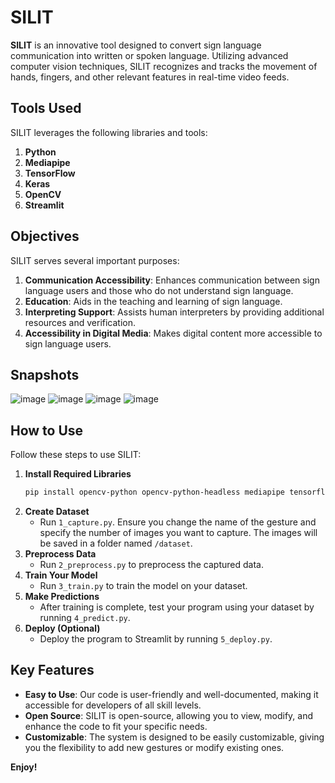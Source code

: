# SILIT
**SILIT** is an innovative tool designed to convert sign language communication into written or spoken language. Utilizing advanced computer vision techniques, SILIT recognizes and tracks the movement of hands, fingers, and other relevant features in real-time video feeds.

## Tools Used
SILIT leverages the following libraries and tools:
1. **Python**
2. **Mediapipe**
3. **TensorFlow**
4. **Keras**
5. **OpenCV**
6. **Streamlit**

## Objectives
SILIT serves several important purposes:
1. **Communication Accessibility**: Enhances communication between sign language users and those who do not understand sign language.
2. **Education**: Aids in the teaching and learning of sign language.
3. **Interpreting Support**: Assists human interpreters by providing additional resources and verification.
4. **Accessibility in Digital Media**: Makes digital content more accessible to sign language users.

## Snapshots
![image](https://github.com/user-attachments/assets/b0029ea5-e421-4974-836b-1e522597b618)
![image](https://github.com/user-attachments/assets/8acaa6da-897f-48a7-af17-ff51fae6a530)
![image](https://github.com/user-attachments/assets/f1e6c818-017e-4809-a6e3-c3f3f82d1f4c)
![image](https://github.com/user-attachments/assets/b6f3f4b9-12b0-4b7b-aeb2-70a61ba2da05)

## How to Use
Follow these steps to use SILIT:

1. **Install Required Libraries**
    ```bash
    pip install opencv-python opencv-python-headless mediapipe tensorflow matplotlib numpy streamlit
    ```
2. **Create Dataset**
    - Run `1_capture.py`. Ensure you change the name of the gesture and specify the number of images you want to capture. The images will be saved in a folder named `/dataset`.
3. **Preprocess Data**
    - Run `2_preprocess.py` to preprocess the captured data.
4. **Train Your Model**
    - Run `3_train.py` to train the model on your dataset.
5. **Make Predictions**
    - After training is complete, test your program using your dataset by running `4_predict.py`.
6. **Deploy (Optional)**
    - Deploy the program to Streamlit by running `5_deploy.py`.

## Key Features
- **Easy to Use**: Our code is user-friendly and well-documented, making it accessible for developers of all skill levels.
- **Open Source**: SILIT is open-source, allowing you to view, modify, and enhance the code to fit your specific needs.
- **Customizable**: The system is designed to be easily customizable, giving you the flexibility to add new gestures or modify existing ones.

**Enjoy!**
